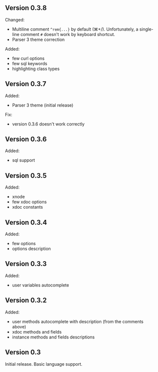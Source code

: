 ## Version 0.3.8

Changed:
* Multiline comment `^rem{...}` by default (⌘+/). Unfortunately, a single-line comment `#` doesn't work by keyboard shortcut.
* Parser 3 theme correction

Added:
* few curl options
* few sql keywords
* highlighting class types

## Version 0.3.7

Added:
* Parser 3 theme (initial release)

Fix:
* version 0.3.6 doesn't work correctly

## Version 0.3.6

Added:
* sql support

## Version 0.3.5

Added:
* xnode
* few xdoc options
* xdoc constants

## Version 0.3.4

Added:
* few options
* options description

## Version 0.3.3

Added:
* user variables autocomplete

## Version 0.3.2

Added:
* user methods autocomplete with description (from the comments above)
* xdoc methods and fields
* instance methods and fields descriptions

## Version 0.3

Initial release. Basic language support.
